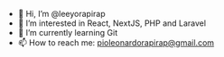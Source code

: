 - 👋 Hi, I’m @leeyorapirap
- 👀 I’m interested in React, NextJS, PHP and Laravel
- 🌱 I’m currently learning Git
- 📫 How to reach me: pioleonardorapirap@gmail.com

<!---
leeyorapirap/leeyorapirap is a ✨ special ✨ repository because its `README.md` (this file) appears on your GitHub profile.
You can click the Preview link to take a look at your changes.
--->
